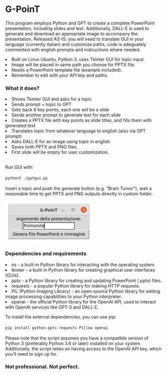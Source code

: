 # G-PoinT
This program employs Python and GPT to create a complete PowerPoint presentation, including slides and text. Additionally, DALL-E is used to generate and download an appropriate image to accompany the presentation. Released AS-IS: you will need to translate GUI in your language (currently italian) and customize paths, code is adeguately commented with english prompts and instructions where needed.

<li>Built on Linux Ubuntu, Python 3, uses Tkinter GUI for topic input.
<li>Image will be placed in same path you choose for PPTX file.
<li>Needs a PowerPoint template file (example included).
<li>Remember to edit with your API key and paths.
  
<h3>What it does?</h3>

<li>Shows Tkinter GUI and asks for a topic
<li>Sends prompt + topic to GPT
<li>Gets back 8 key points, each one will be a slide
<li>Sends another prompt to generate text for each slide
<li>Creates a PPTX file with key points as slide titles, and fills them with generated text
<li>Translates topic from whatever language to english (also via GPT prompt)
<li>Asks DALL-E for an image using topic in english
<li>Saves both PPTX and PNG files.
<li>First slide will be empty for user customization.
<br><br>

Run GUI with:<br><br>
<code>python3 ./pptgui.py</code><br><br>
Insert a topic and push the generate button (e.g. "Brain Tumor"), wait a reasonable time to get PPTX and PNG outputs directly in custom folder.
<br><br>
<img src="https://github.com/davidegat/G-PoinT/blob/main/gpoint.png?raw=true"></img>

<h3>Dependencies and requirements</h3>

<li>os - a built-in Python library for interacting with the operating system.
<li>tkinter - a built-in Python library for creating graphical user interfaces (GUIs).
<li>pptx - a Python library for creating and updating PowerPoint (.pptx) files.
<li>requests - a popular Python library for making HTTP requests.
<li>PIL (Python Imaging Library) - an open-source Python library for adding image processing capabilities to your Python interpreter.
<li>openai - the official Python library for the OpenAI API, used to interact with OpenAI services like GPT-3 and DALL-E.

To install the external dependencies, you can use pip:<br><br>
<code>pip install python-pptx requests Pillow openai</code><br><br>
Please note that the script assumes you have a compatible version of Python 3 (preferably Python 3.6 or later) installed on your system. Additionally, the script relies on having access to the OpenAI API key, which you'll need to sign up for.
<h3>Not professional. Not perfect.</h3>
